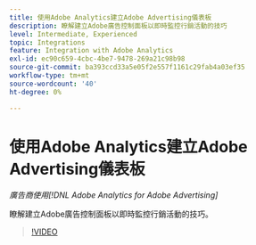 ```yaml
---
title: 使用Adobe Analytics建立Adobe Advertising儀表板
description: 瞭解建立Adobe廣告控制面板以即時監控行銷活動的技巧
level: Intermediate, Experienced
topic: Integrations
feature: Integration with Adobe Analytics
exl-id: ec90c659-4cbc-4be7-9478-269a21c98b98
source-git-commit: ba393ccd33a5e05f2e557f1161c29fab4a03ef35
workflow-type: tm+mt
source-wordcount: '40'
ht-degree: 0%

---
```


# 使用Adobe Analytics建立Adobe Advertising儀表板

*廣告商使用[!DNL Adobe Analytics for Adobe Advertising]*

瞭解建立Adobe廣告控制面板以即時監控行銷活動的技巧。

>[!VIDEO](https://video.tv.adobe.com/v/33922)

